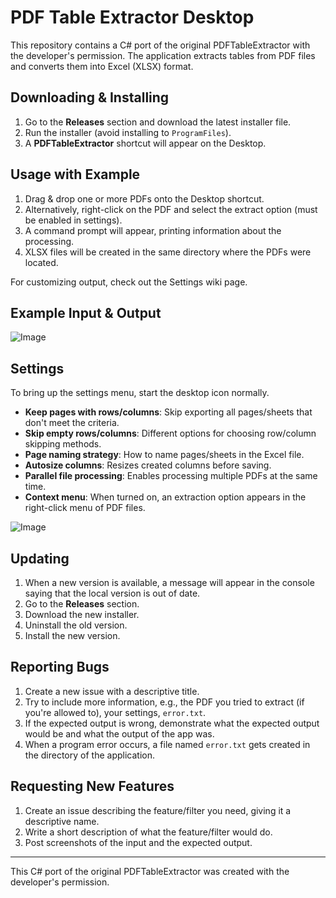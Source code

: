 # PDF Table Extractor Desktop

This repository contains a C# port of the original PDFTableExtractor with the developer's permission. The application extracts tables from PDF files and converts them into Excel (XLSX) format.

## Downloading & Installing

1. Go to the **Releases** section and download the latest installer file.
2. Run the installer (avoid installing to `ProgramFiles`).
3. A **PDFTableExtractor** shortcut will appear on the Desktop.

## Usage with Example

1. Drag & drop one or more PDFs onto the Desktop shortcut.
2. Alternatively, right-click on the PDF and select the extract option (must be enabled in settings).
3. A command prompt will appear, printing information about the processing.
4. XLSX files will be created in the same directory where the PDFs were located.

For customizing output, check out the Settings wiki page.

## Example Input & Output

![Image](https://github.com/user-attachments/assets/454de69c-dee0-4dee-8cf1-f67821d813a4)

## Settings

To bring up the settings menu, start the desktop icon normally.

- **Keep pages with rows/columns**: Skip exporting all pages/sheets that don't meet the criteria.
- **Skip empty rows/columns**: Different options for choosing row/column skipping methods.
- **Page naming strategy**: How to name pages/sheets in the Excel file.
- **Autosize columns**: Resizes created columns before saving.
- **Parallel file processing**: Enables processing multiple PDFs at the same time.
- **Context menu**: When turned on, an extraction option appears in the right-click menu of PDF files.

![Image](https://github.com/user-attachments/assets/96a73a30-7188-4f45-8b08-be4006b9c91c)

## Updating

1. When a new version is available, a message will appear in the console saying that the local version is out of date.
2. Go to the **Releases** section.
3. Download the new installer.
4. Uninstall the old version.
5. Install the new version.

## Reporting Bugs

1. Create a new issue with a descriptive title.
2. Try to include more information, e.g., the PDF you tried to extract (if you're allowed to), your settings, `error.txt`.
3. If the expected output is wrong, demonstrate what the expected output would be and what the output of the app was.
4. When a program error occurs, a file named `error.txt` gets created in the directory of the application.

## Requesting New Features

1. Create an issue describing the feature/filter you need, giving it a descriptive name.
2. Write a short description of what the feature/filter would do.
3. Post screenshots of the input and the expected output.

---

This C# port of the original PDFTableExtractor was created with the developer's permission.
